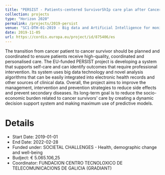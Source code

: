 ```yaml
---
title: "PERSIST - Patients-centered SurvivorShIp care plan after Cancer treatments based on Big Data and Artificial Intelligence technologies"
collection: projects
type: "Horizon 2020"
permalink: /projects/2019-persist
venue: "SC1-DTH-01-2019 - Big data and Artificial Intelligence for monitoring health status and quality of life after the cancer treatment"
date: 2019-11-05
url: https://cordis.europa.eu/project/id/875406/es
---
```


The transition from cancer patient to cancer survivor should be planned and coordinated to ensure patients receive high-quality, coordinated and personalised care. The EU-funded PERSIST project is developing a system that supports self-care and can identify outcomes that require professional intervention. Its system uses big data technology and novel analysis algorithms that can be easily integrated into electronic health records and other sources of clinical data. Overall, the project aims to improve the management, intervention and prevention strategies to reduce side effects and prevent secondary diseases. Its long-term goal is to reduce the socio-economic burden related to cancer survivors’ care by creating a dynamic decision support system and making maximum use of predictive models.

Details
======
* Start Date: 2019-01-01
* End Date: 2022-02-28
* Funded under: SOCIETAL CHALLENGES - Health, demographic change and well-being
* Budject: € 5.065.106,25
* Coordinator: FUNDACION CENTRO TECNOLOXICO DE TELECOMUNICACIONS DE GALICIA (GRADIANT)
